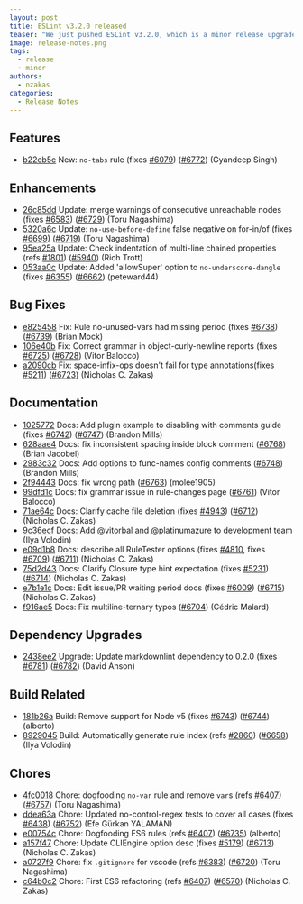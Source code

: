 ```yaml
---
layout: post
title: ESLint v3.2.0 released
teaser: "We just pushed ESLint v3.2.0, which is a minor release upgrade of ESLint. This release adds a new feature and fixes several bugs found in the previous release."
image: release-notes.png
tags:
  - release
  - minor
authors:
  - nzakas
categories:
  - Release Notes
---
```


## Features

* [b22eb5c](https://github.com/eslint/eslint/commit/b22eb5c) New: `no-tabs` rule (fixes [#6079](https://github.com/eslint/eslint/issues/6079)) ([#6772](https://github.com/eslint/eslint/issues/6772)) (Gyandeep Singh)

## Enhancements

* [26c85dd](https://github.com/eslint/eslint/commit/26c85dd) Update: merge warnings of consecutive unreachable nodes (fixes [#6583](https://github.com/eslint/eslint/issues/6583)) ([#6729](https://github.com/eslint/eslint/issues/6729)) (Toru Nagashima)
* [5320a6c](https://github.com/eslint/eslint/commit/5320a6c) Update: `no-use-before-define` false negative on for-in/of (fixes [#6699](https://github.com/eslint/eslint/issues/6699)) ([#6719](https://github.com/eslint/eslint/issues/6719)) (Toru Nagashima)
* [95ea25a](https://github.com/eslint/eslint/commit/95ea25a) Update: Check indentation of multi-line chained properties (refs [#1801](https://github.com/eslint/eslint/issues/1801)) ([#5940](https://github.com/eslint/eslint/issues/5940)) (Rich Trott)
* [053aa0c](https://github.com/eslint/eslint/commit/053aa0c) Update: Added 'allowSuper' option to `no-underscore-dangle` (fixes [#6355](https://github.com/eslint/eslint/issues/6355)) ([#6662](https://github.com/eslint/eslint/issues/6662)) (peteward44)

## Bug Fixes

* [e825458](https://github.com/eslint/eslint/commit/e825458) Fix: Rule no-unused-vars had missing period (fixes [#6738](https://github.com/eslint/eslint/issues/6738)) ([#6739](https://github.com/eslint/eslint/issues/6739)) (Brian Mock)
* [106e40b](https://github.com/eslint/eslint/commit/106e40b) Fix: Correct grammar in object-curly-newline reports (fixes [#6725](https://github.com/eslint/eslint/issues/6725)) ([#6728](https://github.com/eslint/eslint/issues/6728)) (Vitor Balocco)
* [a2090cb](https://github.com/eslint/eslint/commit/a2090cb) Fix: space-infix-ops doesn't fail for  type annotations(fixes [#5211](https://github.com/eslint/eslint/issues/5211)) ([#6723](https://github.com/eslint/eslint/issues/6723)) (Nicholas C. Zakas)

## Documentation

* [1025772](https://github.com/eslint/eslint/commit/1025772) Docs: Add plugin example to disabling with comments guide (fixes [#6742](https://github.com/eslint/eslint/issues/6742)) ([#6747](https://github.com/eslint/eslint/issues/6747)) (Brandon Mills)
* [628aae4](https://github.com/eslint/eslint/commit/628aae4) Docs: fix inconsistent spacing inside block comment ([#6768](https://github.com/eslint/eslint/issues/6768)) (Brian Jacobel)
* [2983c32](https://github.com/eslint/eslint/commit/2983c32) Docs: Add options to func-names config comments ([#6748](https://github.com/eslint/eslint/issues/6748)) (Brandon Mills)
* [2f94443](https://github.com/eslint/eslint/commit/2f94443) Docs: fix wrong path ([#6763](https://github.com/eslint/eslint/issues/6763)) (molee1905)
* [99dfd1c](https://github.com/eslint/eslint/commit/99dfd1c) Docs: fix grammar issue in rule-changes page ([#6761](https://github.com/eslint/eslint/issues/6761)) (Vitor Balocco)
* [71ae64c](https://github.com/eslint/eslint/commit/71ae64c) Docs: Clarify cache file deletion (fixes [#4943](https://github.com/eslint/eslint/issues/4943)) ([#6712](https://github.com/eslint/eslint/issues/6712)) (Nicholas C. Zakas)
* [9c36ecf](https://github.com/eslint/eslint/commit/9c36ecf) Docs: Add @vitorbal and @platinumazure to development team (Ilya Volodin)
* [e09d1b8](https://github.com/eslint/eslint/commit/e09d1b8) Docs: describe all RuleTester options (fixes [#4810](https://github.com/eslint/eslint/issues/4810), fixes [#6709](https://github.com/eslint/eslint/issues/6709)) ([#6711](https://github.com/eslint/eslint/issues/6711)) (Nicholas C. Zakas)
* [75d2d43](https://github.com/eslint/eslint/commit/75d2d43) Docs: Clarify Closure type hint expectation (fixes [#5231](https://github.com/eslint/eslint/issues/5231)) ([#6714](https://github.com/eslint/eslint/issues/6714)) (Nicholas C. Zakas)
* [e7b1e1c](https://github.com/eslint/eslint/commit/e7b1e1c) Docs: Edit issue/PR waiting period docs (fixes [#6009](https://github.com/eslint/eslint/issues/6009)) ([#6715](https://github.com/eslint/eslint/issues/6715)) (Nicholas C. Zakas)
* [f916ae5](https://github.com/eslint/eslint/commit/f916ae5) Docs: Fix multiline-ternary typos ([#6704](https://github.com/eslint/eslint/issues/6704)) (Cédric Malard)

## Dependency Upgrades

* [2438ee2](https://github.com/eslint/eslint/commit/2438ee2) Upgrade: Update markdownlint dependency to 0.2.0 (fixes [#6781](https://github.com/eslint/eslint/issues/6781)) ([#6782](https://github.com/eslint/eslint/issues/6782)) (David Anson)

## Build Related

* [181b26a](https://github.com/eslint/eslint/commit/181b26a) Build: Remove support for Node v5 (fixes [#6743](https://github.com/eslint/eslint/issues/6743)) ([#6744](https://github.com/eslint/eslint/issues/6744)) (alberto)
* [8929045](https://github.com/eslint/eslint/commit/8929045) Build: Automatically generate rule index (refs [#2860](https://github.com/eslint/eslint/issues/2860)) ([#6658](https://github.com/eslint/eslint/issues/6658)) (Ilya Volodin)

## Chores

* [4fc0018](https://github.com/eslint/eslint/commit/4fc0018) Chore: dogfooding `no-var` rule and remove `var`s (refs [#6407](https://github.com/eslint/eslint/issues/6407)) ([#6757](https://github.com/eslint/eslint/issues/6757)) (Toru Nagashima)
* [ddea63a](https://github.com/eslint/eslint/commit/ddea63a) Chore: Updated no-control-regex tests to cover all cases (fixes [#6438](https://github.com/eslint/eslint/issues/6438)) ([#6752](https://github.com/eslint/eslint/issues/6752)) (Efe Gürkan YALAMAN)
* [e00754c](https://github.com/eslint/eslint/commit/e00754c) Chore: Dogfooding ES6 rules (refs [#6407](https://github.com/eslint/eslint/issues/6407)) ([#6735](https://github.com/eslint/eslint/issues/6735)) (alberto)
* [a157f47](https://github.com/eslint/eslint/commit/a157f47) Chore: Update CLIEngine option desc (fixes [#5179](https://github.com/eslint/eslint/issues/5179)) ([#6713](https://github.com/eslint/eslint/issues/6713)) (Nicholas C. Zakas)
* [a0727f9](https://github.com/eslint/eslint/commit/a0727f9) Chore: fix `.gitignore` for vscode (refs [#6383](https://github.com/eslint/eslint/issues/6383)) ([#6720](https://github.com/eslint/eslint/issues/6720)) (Toru Nagashima)
* [c64b0c2](https://github.com/eslint/eslint/commit/c64b0c2) Chore: First ES6 refactoring (refs [#6407](https://github.com/eslint/eslint/issues/6407)) ([#6570](https://github.com/eslint/eslint/issues/6570)) (Nicholas C. Zakas)
